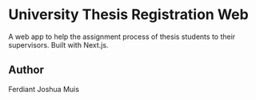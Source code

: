 # University Thesis Registration Web

A web app to help the assignment process of thesis students to their supervisors. Built with Next.js.

## Author

Ferdiant Joshua Muis
